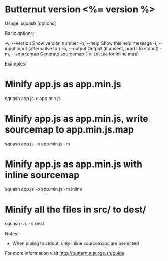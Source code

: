 Butternut version <%= version %>
=====================================

Usage: squash [options] <entry file>

Basic options:

-v, --version            Show version number
-h, --help               Show this help message
-i, --input              Input (alternative to <entry file>)
-o, --output <output>    Output (if absent, prints to stdout)
-m, --sourcemap          Generate sourcemap (`-m inline` for inline map)

Examples:

# Minify app.js as app.min.js
squash app.js > app.min.js

# Minify app.js as app.min.js, write sourcemap to app.min.js.map
squash app.js -o app.min.js -m

# Minify app.js as app.min.js with inline sourcemap
squash app.js -o app.min.js -m inline

# Minify all the files in src/ to dest/
squash src -o dest

Notes:

* When piping to stdout, only inline sourcemaps are permitted

For more information visit http://butternut.surge.sh/guide
